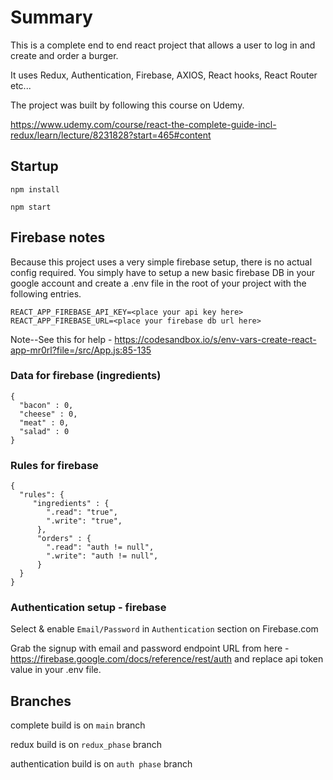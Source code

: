 
# Summary

This is a complete end to end react project that allows a user to log in and create and order a burger.

It uses Redux, Authentication, Firebase, AXIOS, React hooks, React Router etc...

The project was built by following this course on Udemy. 

https://www.udemy.com/course/react-the-complete-guide-incl-redux/learn/lecture/8231828?start=465#content

## Startup

```npm install```
 
```npm start```


## Firebase notes
Because this project uses a very simple firebase setup, there is no actual config required. You simply have to setup a new basic firebase DB in your google account and create a .env file in the root of your project with the following entries.

```
REACT_APP_FIREBASE_API_KEY=<place your api key here>
REACT_APP_FIREBASE_URL=<place your firebase db url here>
```

Note--See this for help - https://codesandbox.io/s/env-vars-create-react-app-mr0rl?file=/src/App.js:85-135



### Data for firebase (ingredients)
```
{
  "bacon" : 0,
  "cheese" : 0,
  "meat" : 0,
  "salad" : 0
}
```

### Rules for firebase
```
{
  "rules": {
     "ingredients" : {
        ".read": "true",
        ".write": "true",
      },
      "orders" : {
        ".read": "auth != null",
        ".write": "auth != null",
      }
  }
}
```

### Authentication setup - firebase
Select & enable ```Email/Password``` in ```Authentication``` section on Firebase.com

Grab the signup with email and password endpoint URL from here - https://firebase.google.com/docs/reference/rest/auth and replace api token value in your .env file. 


## Branches

complete build is on ```main``` branch

redux build is on ```redux_phase``` branch

authentication build is on ```auth phase``` branch


